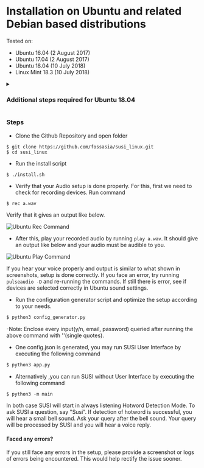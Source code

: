 # Installation on Ubuntu and related Debian based distributions

Tested on:
- Ubuntu 16.04 (2 August 2017)
- Ubuntu 17.04 (2 August 2017)
- Ubuntu 18.04 (10 July 2018)
- Linux Mint 18.3 (10 July 2018)

<details>
 <summary>
   
   ### Additional steps required for Ubuntu 18.04
 </summary>
  
- Java is not installed by default and there are some compatibility issues with the latest version of Java (Java 10 as of writing) installed by `default-jdk` therefore, you need to manually install an older version of Java (tested with OpenJDK Java 8).
 
  - You may install OpenJDK's Java 8 by running:
  - `$ sudo apt install openjdk-8-jre openjdk-8-jdk`   
- There are some issues with `ca-certificates`on Ubuntu 18.03 (as of writing) and you will encounter some errors while building `susi_server` if not rectified
  - You will need to run the following commands:
  ```
  sudo echo '\xfe\xed\xfe\xed\x00\x00\x00\x02\x00\x00\x00\x00\xe2\x68\x6e\x45\xfb\x43\xdf\xa4\xd9\x92\xdd\x41\xce\xb6\xb2\x1c\x63\x30\xd7\x92' > /etc/ssl/certs/java/cacerts
  sudo /var/lib/dpkg/info/ca-certificates-java.postinst configure
  ```
</details>

### Steps

- Clone the Github Repository and open folder
```
$ git clone https://github.com/fossasia/susi_linux.git
$ cd susi_linux
```
- Run the install script
````bash
$ ./install.sh
````
- Verify that your Audio setup is done properly. For this, first we need to check for recording devices. Run command 
```
$ rec a.wav
```
Verify that it gives an output like below.

![Ubuntu Rec Command](images/ubuntu-rec.png)

- After this, play your recorded audio by running ```play a.wav```. It should give an output like below
and your audio must be audible to you.

![Ubuntu Play Command](images/ubuntu-play.png)

If you hear your voice properly and output is similar to what shown in screenshots, setup is 
done correctly. If you face an error, try running ```pulseaudio -D``` and re-running the commands.
If still there is error, see if devices are selected correctly in Ubuntu sound settings.

- Run the configuration generator script and optimize the setup according to your needs.
```bash
$ python3 config_generator.py
```
-Note: Enclose every input(y/n, email, password) queried after running the above command with ''(single quotes).

- One config.json is generated, you may run SUSI User Interface by executing the following command
```bash
$ python3 app.py
```
- Alternatively ,you can run SUSI without User Interface by executing the following command
```
$ python3 -m main
```

In both case SUSI will start in always listening Hotword Detection Mode. To ask SUSI a question, say "Susi". If detection of
hotword is successful, you will hear a small bell sound. Ask your query after the bell sound. Your query will be
processed by SUSI and you will hear a voice reply.

#### Faced any errors?

If you still face any errors in the setup, please provide a screenshot or logs of errors being encountered.
This would help rectify the issue sooner.

